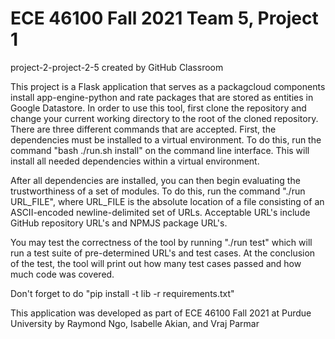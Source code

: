 # ECE 46100 Fall 2021 Team 5, Project 1
project-2-project-2-5 created by GitHub Classroom

This project is a Flask application that serves as a packagcloud components install app-engine-python and rate packages that are stored as entities in Google Datastore. 
In order to use this tool, first clone the repository and change your current working directory to the root of the cloned repository.
There are three different commands that are accepted.
First, the dependencies must be installed to a virtual environment. To do this, run the command "bash ./run.sh install" on the command line interface. This will install all needed dependencies within a virtual environment.

After all dependencies are installed, you can then begin evaluating the trustworthiness of a set of modules. To do this, run the command "./run URL_FILE", where URL_FILE is the absolute location of a file consisting of an ASCII-encoded newline-delimited set of URLs. Acceptable URL's include GitHub repository URL's and NPMJS package URL's.

You may test the correctness of the tool by running "./run test" which will run a test suite of pre-determined URL's and test cases. At the conclusion of the test, the tool will print out how many test cases passed and how much code was covered.

Don't forget to do "pip install -t lib -r requirements.txt"

This application was developed as part of ECE 46100 Fall 2021 at Purdue University by Raymond Ngo, Isabelle Akian, and Vraj Parmar
